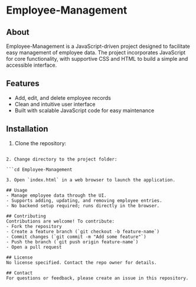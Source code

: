 # Employee-Management

## About
Employee-Management is a JavaScript-driven project designed to facilitate easy management of employee data. The project incorporates JavaScript for core functionality, with supportive CSS and HTML to build a simple and accessible interface.

## Features
- Add, edit, and delete employee records
- Clean and intuitive user interface
- Built with scalable JavaScript code for easy maintenance

## Installation
1. Clone the repository:

```git clone https://github.com/WanChing-Huang/Employee-Management.git

2. Change directory to the project folder:  

```cd Employee-Management

3. Open `index.html` in a web browser to launch the application.

## Usage
- Manage employee data through the UI.
- Supports adding, updating, and removing employee entries.
- No backend setup required; runs directly in the browser.

## Contributing
Contributions are welcome! To contribute:  
- Fork the repository  
- Create a feature branch (`git checkout -b feature-name`)  
- Commit changes (`git commit -m "Add some feature"`)  
- Push the branch (`git push origin feature-name`)  
- Open a pull request  

## License
No license specified. Contact the repo owner for details.

## Contact
For questions or feedback, please create an issue in this repository.
